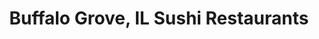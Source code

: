 ---
layout: city
title: Buffalo Grove, IL Sushi Restaurants
permalink: /illinois/buffalo-grove/
stateAbbr: IL
stateName: Illinois
cityName: Buffalo Grove

---